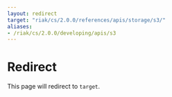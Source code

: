 ```yaml
---
layout: redirect
target: "riak/cs/2.0.0/references/apis/storage/s3/"
aliases:
- /riak/cs/2.0.0/developing/apis/s3
---
```


# Redirect

This page will redirect to `target`.
